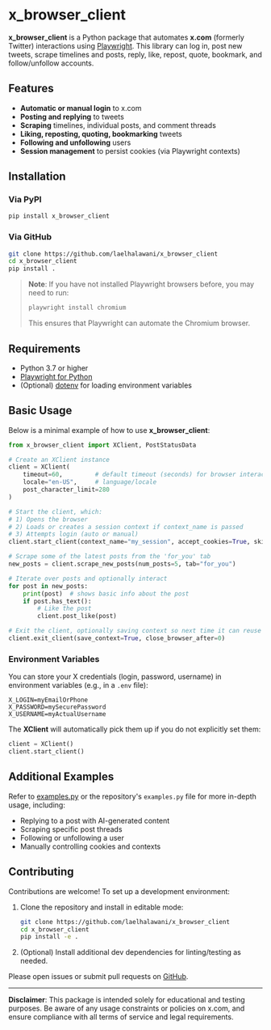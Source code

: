 # x_browser_client

**x_browser_client** is a Python package that automates **x.com** (formerly Twitter) interactions using [Playwright](https://playwright.dev/python/). This library can log in, post new tweets, scrape timelines and posts, reply, like, repost, quote, bookmark, and follow/unfollow accounts.

## Features

- **Automatic or manual login** to x.com  
- **Posting and replying** to tweets  
- **Scraping** timelines, individual posts, and comment threads  
- **Liking, reposting, quoting, bookmarking** tweets  
- **Following and unfollowing** users  
- **Session management** to persist cookies (via Playwright contexts)

## Installation

### Via PyPI

```bash
pip install x_browser_client
```

### Via GitHub

```bash
git clone https://github.com/laelhalawani/x_browser_client
cd x_browser_client
pip install .
```

> **Note**: If you have not installed Playwright browsers before, you may need to run:
>
> ```bash
> playwright install chromium
> ```
>
> This ensures that Playwright can automate the Chromium browser.

## Requirements

- Python 3.7 or higher
- [Playwright for Python](https://pypi.org/project/playwright/)
- (Optional) [dotenv](https://pypi.org/project/python-dotenv/) for loading environment variables

## Basic Usage

Below is a minimal example of how to use **x_browser_client**:

```python
from x_browser_client import XClient, PostStatusData

# Create an XClient instance
client = XClient(
    timeout=60,         # default timeout (seconds) for browser interactions
    locale="en-US",     # language/locale
    post_character_limit=280
)

# Start the client, which:
# 1) Opens the browser
# 2) Loads or creates a session context if context_name is passed
# 3) Attempts login (auto or manual)
client.start_client(context_name="my_session", accept_cookies=True, skip_notifications=True)

# Scrape some of the latest posts from the 'for_you' tab
new_posts = client.scrape_new_posts(num_posts=5, tab="for_you")

# Iterate over posts and optionally interact
for post in new_posts:
    print(post)  # shows basic info about the post
    if post.has_text():
        # Like the post
        client.post_like(post)

# Exit the client, optionally saving context so next time it can reuse login
client.exit_client(save_context=True, close_browser_after=0)
```

### Environment Variables

You can store your X credentials (login, password, username) in environment variables (e.g., in a `.env` file):

```
X_LOGIN=myEmailOrPhone
X_PASSWORD=mySecurePassword
X_USERNAME=myActualUsername
```

The **XClient** will automatically pick them up if you do not explicitly set them:

```python
client = XClient()
client.start_client()
```

## Additional Examples

Refer to [examples.py](examples.py) or the repository's `examples.py` file for more in-depth usage, including:
- Replying to a post with AI-generated content
- Scraping specific post threads
- Following or unfollowing a user
- Manually controlling cookies and contexts

## Contributing

Contributions are welcome! To set up a development environment:
1. Clone the repository and install in editable mode:
   ```bash
   git clone https://github.com/laelhalawani/x_browser_client
   cd x_browser_client
   pip install -e .
   ```
2. (Optional) Install additional dev dependencies for linting/testing as needed.

Please open issues or submit pull requests on [GitHub](https://github.com/laelhalawani/x_browser_client).

---

**Disclaimer**: This package is intended solely for educational and testing purposes. Be aware of any usage constraints or policies on x.com, and ensure compliance with all terms of service and legal requirements.
